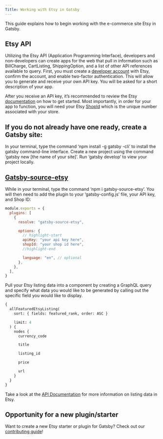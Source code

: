 ```yaml
---
Title: Working with Etsy in Gatsby
---
```


This guide explains how to begin working with the e-commerce site Etsy in Gatsby.

## Etsy API

Utilizing the Etsy API (Application Programming Interface), developers and non-developers can create apps for the web that pull in information such as BillCharge, CartListing, ShippingOption, and a list of other API references available to query. First, you must create a [developer account](<[https://www.etsy.com/developers/register](https://www.etsy.com/developers/register)>) with Etsy, confirm the account, and enable two-factor authentication. This will allow you to generate and receive your own API key. You will be asked for a short description of your app.

After you receive an API key, it’s recommended to review the Etsy [documentation](<[https://www.etsy.com/developers/documentation](https://www.etsy.com/developers/documentation)>) on how to get started. Most importantly, in order for your app to function, you will need your Etsy [ShopId](<[https://support.cartrover.com/portal/kb/articles/how-to-get-your-etsy-shop-id](https://support.cartrover.com/portal/kb/articles/how-to-get-your-etsy-shop-id)>) which is the unique number associated with your store.

## If you do not already have one ready, create a Gatsby site:

In your terminal, type the command ‘npm install -g gatsby -cli’ to install the gatsby command-line interface. Create a new project using the command ‘gatsby new [the name of your site]’. Run ‘gatsby develop’ to view your project locally.

## [Gatsby-source-etsy ](https://www.gatsbyjs.org/packages/gatsby-source-etsy/)

While in your terminal, type the command ‘npm i gatsby-source-etsy’. You will then need to add the plugin to your ‘gatsby-config.js’ file, your API key, and Shop ID:

```jsx:title=gatsby-config.js
module.exports = {
  plugins: [
    {
      resolve: "gatsby-source-etsy",

      options: {
        // highlight-start
        apiKey: "your api key here",
        shopId: "your shop id here",
        //highlight-end

        language: "en", // optional
      },
    },
  ],
}
```

Pull your Etsy listing data into a component by creating a GraphQL query and specify what data you would like to be generated by calling out the specific field you would like to display.

```graphql
{
  allFeaturedEtsyListing(
    sort: { fields: featured_rank, order: ASC }

    limit: 4
  ) {
    nodes {
      currency_code

      title

      listing_id

      price

      url
    }
  }
}
```

Take a look at the [API Documentation](https://www.etsy.com/developers/documentation/reference/listing) for more information on listing data in Etsy.

## Opportunity for a new plugin/starter

Want to create a new Etsy starter or plugin for Gatsby? Check out our [contributing guide](https://www.gatsbyjs.org/contributing/)!
